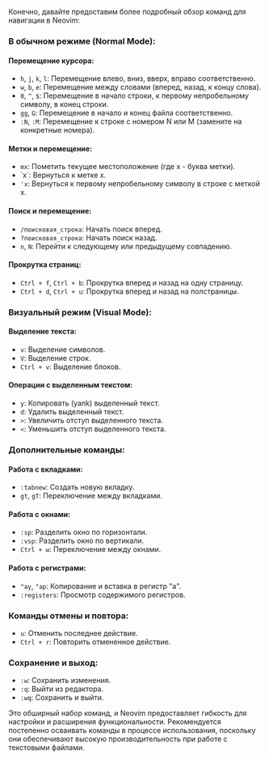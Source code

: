 Конечно, давайте предоставим более подробный обзор команд для навигации в Neovim:

### В обычном режиме (Normal Mode):

#### Перемещение курсора:

- `h`, `j`, `k`, `l`: Перемещение влево, вниз, вверх, вправо соответственно.
- `w`, `b`, `e`: Перемещение между словами (вперед, назад, к концу слова).
- `0`, `^`, `$`: Перемещение в начало строки, к первому непробельному символу, в конец строки.
- `gg`, `G`: Перемещение в начало и конец файла соответственно.
- `:N`, `:M`: Перемещение к строке с номером N или M (замените на конкретные номера).

#### Метки и перемещение:

- `mx`: Пометить текущее местоположение (где x - буква метки).
- \`x\`: Вернуться к метке x.
- `'x`: Вернуться к первому непробельному символу в строке с меткой x.

#### Поиск и перемещение:

- `/поисковая_строка`: Начать поиск вперед.
- `?поисковая_строка`: Начать поиск назад.
- `n`, `N`: Перейти к следующему или предыдущему совпадению.

#### Прокрутка страниц:

- `Ctrl + f`, `Ctrl + b`: Прокрутка вперед и назад на одну страницу.
- `Ctrl + d`, `Ctrl + u`: Прокрутка вперед и назад на полстраницы.

### Визуальный режим (Visual Mode):

#### Выделение текста:

- `v`: Выделение символов.
- `V`: Выделение строк.
- `Ctrl + v`: Выделение блоков.

#### Операции с выделенным текстом:

- `y`: Копировать (yank) выделенный текст.
- `d`: Удалить выделенный текст.
- `>`: Увеличить отступ выделенного текста.
- `<`: Уменьшить отступ выделенного текста.

### Дополнительные команды:

#### Работа с вкладками:

- `:tabnew`: Создать новую вкладку.
- `gt`, `gT`: Переключение между вкладками.

#### Работа с окнами:

- `:sp`: Разделить окно по горизонтали.
- `:vsp`: Разделить окно по вертикали.
- `Ctrl + w`: Переключение между окнами.

#### Работа с регистрами:

- `"ay`, `"ap`: Копирование и вставка в регистр "a".
- `:registers`: Просмотр содержимого регистров.

### Команды отмены и повтора:

- `u`: Отменить последнее действие.
- `Ctrl + r`: Повторить отмененное действие.

### Сохранение и выход:

- `:w`: Сохранить изменения.
- `:q`: Выйти из редактора.
- `:wq`: Сохранить и выйти.

Это обширный набор команд, и Neovim предоставляет гибкость для настройки и расширения функциональности. Рекомендуется постепенно осваивать команды в процессе использования, поскольку они обеспечивают высокую производительность при работе с текстовыми файлами.
